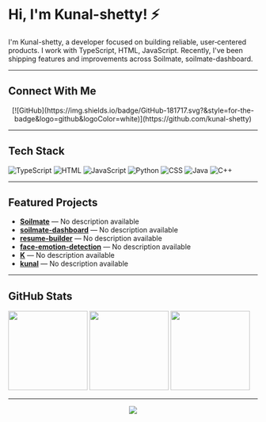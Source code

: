 # Hi, I'm Kunal-shetty! ⚡

I'm Kunal-shetty, a developer focused on building reliable, user‑centered products. I work with TypeScript, HTML, JavaScript. Recently, I've been shipping features and improvements across Soilmate, soilmate-dashboard.

---

## Connect With Me
<div align="center">
  [![GitHub](https://img.shields.io/badge/GitHub-181717.svg?&style=for-the-badge&logo=github&logoColor=white)](https://github.com/kunal-shetty)
</div>

---

## Tech Stack

![TypeScript](https://img.shields.io/badge/TypeScript-00A3FF?style=for-the-badge&logo=typescript&logoColor=white) ![HTML](https://img.shields.io/badge/HTML-00A3FF?style=for-the-badge&logo=html5&logoColor=white) ![JavaScript](https://img.shields.io/badge/JavaScript-00A3FF?style=for-the-badge&logo=javascript&logoColor=white) ![Python](https://img.shields.io/badge/Python-00A3FF?style=for-the-badge&logo=python&logoColor=white) ![CSS](https://img.shields.io/badge/CSS-00A3FF?style=for-the-badge&logo=css3&logoColor=white) ![Java](https://img.shields.io/badge/Java-00A3FF?style=for-the-badge&logo=java&logoColor=white) ![C++](https://img.shields.io/badge/C%2B%2B-00A3FF?style=for-the-badge&logo=cplusplus&logoColor=white)



---

## Featured Projects

- **[Soilmate](https://github.com/kunal-shetty/Soilmate)** — No description available
- **[soilmate-dashboard](https://github.com/kunal-shetty/soilmate-dashboard)** — No description available
- **[resume-builder](https://github.com/kunal-shetty/resume-builder)** — No description available
- **[face-emotion-detection](https://github.com/kunal-shetty/face-emotion-detection)** — No description available
- **[K](https://github.com/kunal-shetty/K)** — No description available
- **[kunal](https://github.com/kunal-shetty/kunal)** — No description available
  
---

## GitHub Stats

<img src="https://github-readme-stats.vercel.app/api?username=kunal-shetty&theme=dark&hide_border=false&include_all_commits=false&count_private=false" height="160px"/>
<img src="https://nirzak-streak-stats.vercel.app/?user=kunal-shetty&theme=dark&hide_border=false" height="160px"/>
<img src="https://github-readme-stats.vercel.app/api/top-langs/?username=kunal-shetty&theme=dark&hide_border=false&include_all_commits=false&count_private=false&layout=compact" height="160px"/>

---

<p align="center">
  <a href="https://visitcount.itsvg.in">
    <img src="https://visitcount.itsvg.in/api?id=kunal-shetty&icon=0&color=0" />
  </a>
</p>
